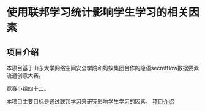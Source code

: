 # 使用联邦学习统计影响学生学习的相关因素
## 项目介绍
本项目基于山东大学网络空间安全学院和蚂蚁集团合作的隐语secretflow数据要素流通创意大赛。

竞赛小组四十二。

本项目主要目标是通过联邦学习来研究影响学生学习的因素，
[项目介绍](#项目介绍)
